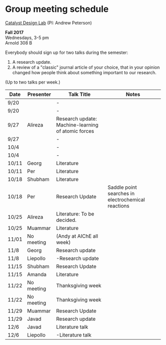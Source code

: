 # Group meeting schedule #
[Catalyst Design Lab](http://brown.edu/go/catalyst) (PI: Andrew Peterson)

**Fall 2017**  
Wednesdays, 3-5 pm  
Arnold 308 B

Everybody should sign up for two talks during the semester:

1. A research update.
2. A review of a "classic" journal article of your choice, that in your opinion changed how people think about something important to our research.

(Up to two talks per week.)


|   Date     |   Presenter   |   Talk Title                                              |   Notes   |
| ---------- | ------------- | --------------------------------------------------------- | --------- |
| 9/20  |        |   -            |  |
| 9/20  |        |   -            |  |
| 9/27  | Alireza|   Research update: Machine-learning of atomic forces             |  |
| 9/27  |        |   -            |  |
| 10/4  |        |   -            |  |
| 10/4  |        |   -            |  |
| 10/11  |   Georg     |   Literature            |  |
| 10/11  |   Per     |     Literature            |  |
| 10/18  |   Shubham       |  Literature          |   |
| 10/18  |   Per     |    Research Update   | Saddle point searches in electrochemical reactions |
| 10/25  | Alireza|   Literature: To be decided.             |  |
| 10/25  | Muammar       |   Literature           |  |
| 11/01  |  No meeting      |   (Andy at AIChE all week)            |  |
| 11/8  |   Georg     |   Research update            |  |
| 11/8  |       Liepollo |   -Research update            |  |
| 11/15  |    Shubham     |      Research Update      |   |
| 11/15  |    Amanda    |   Literature            |  |
| 11/22  |   No meeting    |    Thanksgiving week        |  |
| 11/22  |     No meeting   |   Thanksgiving week            |  |
| 11/29  |   Muammar  |   Research Update            |  |
| 11/29  |     Javad |  Research update            |  |
| 12/6  |   Javad     |   Literature talk  |  |
| 12/6  |       Liepollo |   -Literature talk            |  |